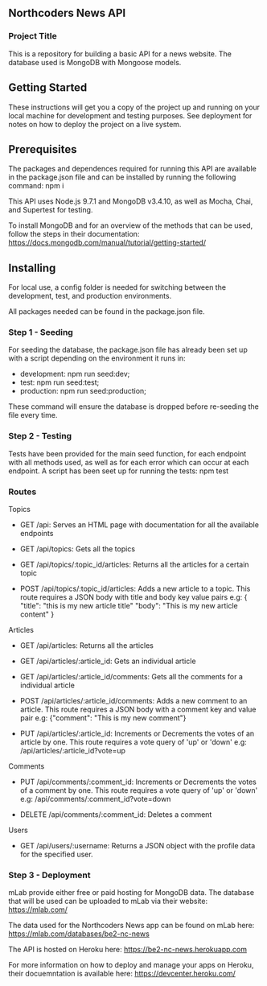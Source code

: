 ## Northcoders News API

### Project Title


This is a repository for building a basic API for a news website. The database used is MongoDB with Mongoose models.

## Getting Started 

These instructions will get you a copy of the project up and running on your local machine for development and testing purposes. See deployment for notes on how to deploy the project on a live system.

## Prerequisites

The packages and dependences required for running this API are available in the package.json file and can be installed
by running the following command:
npm i

This API uses Node.js 9.7.1 and MongoDB v3.4.10, as well as Mocha, Chai, and Supertest for testing.

To install MongoDB and for an overview of the methods that can be used, follow the steps in their documentation:
https://docs.mongodb.com/manual/tutorial/getting-started/


## Installing

For local use, a config folder is needed for switching between the development, test, and production environments.

All packages needed can be found in the package.json file.


### Step 1 - Seeding

For seeding the database, the package.json file has already been set up with a script depending on the environment it runs in:
- development: npm run seed:dev;
- test: npm run seed:test;
- production: npm run seed:production;

These command will ensure the database is dropped before re-seeding the file every time.


### Step 2 - Testing

Tests have been provided for the main seed function, for each endpoint with all methods used, as well as for each error which can occur at each endpoint. A script has been seet up for running the tests:
npm test

### Routes

Topics

- GET /api: Serves an HTML page with documentation for all the available endpoints

- GET /api/topics: Gets all the topics

- GET /api/topics/:topic_id/articles: Returns all the articles for a certain topic

- POST /api/topics/:topic_id/articles: Adds a new article to a topic. This route requires a JSON body with title and body key value pairs 
    e.g: { 
    "title": "this is my new article title" 
    "body": "This is my new article content" 
    }


Articles

- GET /api/articles: Returns all the articles

- GET /api/articles/:article_id: Gets an individual article

- GET /api/articles/:article_id/comments: Gets all the comments for a individual article

- POST /api/articles/:article_id/comments: Adds a new comment to an article. This route requires a JSON body with a comment key and value pair
    e.g: {"comment": "This is my new comment"} 

- PUT /api/articles/:article_id: Increments or Decrements the votes of an article by one. This route requires a vote query of 'up' or 'down' 
    e.g: /api/articles/:article_id?vote=up


Comments

- PUT /api/comments/:comment_id: Increments or Decrements the votes of a comment by one. This route requires a vote query of 'up' or 'down' 
    e.g: /api/comments/:comment_id?vote=down

- DELETE /api/comments/:comment_id: Deletes a comment

Users

- GET /api/users/:username: Returns a JSON object with the profile data for the specified user.


### Step 3 - Deployment

mLab provide either free or paid hosting for MongoDB data. The database that will be used can be uploaded to mLab via their website:
https://mlab.com/ 

The data used for the Northcoders News app can be found on mLab here:
https://mlab.com/databases/be2-nc-news

The API is hosted on Heroku here:
https://be2-nc-news.herokuapp.com

For more information on how to deploy and manage your apps on Heroku, their docuemntation is available here:
https://devcenter.heroku.com/
